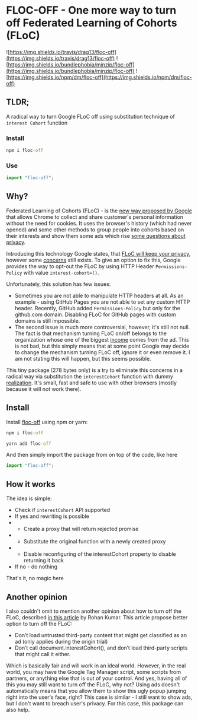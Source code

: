 # FLOC-OFF - One more way to turn off Federated Learning of Cohorts (FLoC)

![https://img.shields.io/travis/drag13/floc-off](https://img.shields.io/travis/drag13/floc-off)
![https://img.shields.io/bundlephobia/minzip/floc-off](https://img.shields.io/bundlephobia/minzip/floc-off)
![https://img.shields.io/npm/dm/floc-off](https://img.shields.io/npm/dm/floc-off)

## TLDR;

A radical way to turn Google FLoC off using substitution technique of `interest Cohort` function

### Install

```cmd
npm i floc-off
```

### Use

```javascript
import "floc-off";
```

## Why?

Federated Learning of Cohorts (FLoC) - is the [new way proposed by Google](https://github.com/WICG/floc) that allows Chrome to collect and share customer's personal information without the need for cookies. It uses the browser's history (which had never opened) and some other methods to group people into cohorts based on their interests and show them some ads which rise [some questions about privacy](https://www.eff.org/ru/deeplinks/2021/03/googles-floc-terrible-idea).

Introducing this technology Google states, that [FLoC will keep your privacy](https://github.com/WICG/floc#privacy-and-security-considerations), however some [concerns](https://brave.com/why-brave-disables-floc/) still exists. To give an option to fix this, Google provides the way to opt-out the FLoC by using HTTP Header `Permissions-Policy` with value `interest-cohort=()`.

Unfortunately, this solution has few issues:

- Sometimes you are not able to manipulate HTTP headers at all. As an example - using GitHub Pages you are not able to set any custom HTTP header. Recently, GitHub added `Permissions-Policy` but only for the github.com domain. Disabling FLoC for GitHub pages with custom domains is still impossible.
- The second issue is much more controversial, however, it's still not null. The fact is that mechanism turning FLoC on/off belongs to the organization whose one of the biggest [income](https://abc.xyz/investor/static/pdf/2019Q4_alphabet_earnings_release.pdf?cache=79552b8) comes from the ad. This is not bad, but this simply means that at some point Google may decide to change the mechanism turning FLoC off, ignore it or even remove it. I am not stating this will happen, but this seems possible.

This tiny package (278 bytes only) is a try to eliminate this concerns in a radical way via substitution the `interestCohort` function with dummy [realization](https://github.com/Drag13/floc-off/blob/master/src/index.js). It's small, fast and safe to use with other browsers (mostly because it will not work there).

## Install

Install [floc-off](https://www.npmjs.com/package/floc-off) using npm or yarn:

```cmd
npm i floc-off
```

```cmd
yarn add floc-off
```

And then simply import the package from on top of the code, like here

```javascript
import "floc-off";
```

## How it works

The idea is simple:

- Check if `interestCohort` API supported
- If yes and rewriting is possible
- - Create a proxy that will return rejected promise
- - Substitute the original function with a newly created proxy
- - Disable reconfiguring of the interestCohort property to disable returning it back
- If no - do nothing

That's it, no magic here

## Another opinion

I also couldn't omit to mention another opinion about how to turn off the FLoC, described [in this article](https://seirdy.one/2021/04/16/permissions-policy-floc-misinfo.html) by Rohan Kumar. This article propose better option to turn off the FLoC:

- Don’t load untrusted third-party content that might get classified as an ad (only applies during the origin trial)
- Don’t call document.interestCohort(), and don’t load third-party scripts that might call it either.

Which is basically fair and will work in an ideal world. However, in the real world, you may have the Google Tag Manager script, some scripts from partners, or anything else that is out of your control. And yes, having all of this you may still want to turn off the FLoC, why not? Using ads doesn't automatically means that you allow them to show this ugly popup jumping right into the user's face, right? This case is similar - I still want to show ads, but I don't want to breach user's privacy. For this case, this package can also help.

